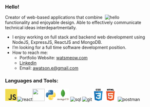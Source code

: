 ### Hello!

<img width="35%" align="right" alt="hello" src="https://user-images.githubusercontent.com/99840213/183298703-d7284920-b9b7-40c1-84f0-20b2c8b294f1.jpg" />

Creator of web-based applications that combine functionality and enjoyable design. Able to effectively communicate technical ideas interdepartmentally.

- I enjoy working on full stack and backend web development using NodeJS, ExpressJS, ReactJS and MongoDB.
- I’m looking for a full time software development position. 
- How to reach me: 
  - Portfolio Website: [watsmeow.com](https://www.watsmeow.com/)
  - [Linkedin](https://www.linkedin.com/in/aewatson47) 
  - Email: awatson.e@gmail.com


<h3>Languages and Tools:</h3>
<p><img src="https://raw.githubusercontent.com/devicons/devicon/master/icons/javascript/javascript-original.svg" alt="javascript" width="40" height="40"/><img src="https://brandeps.com/logo-download/R/React-logo-vector-01.svg" alt="react" width="40" height="40"/><img src="https://brandeps.com/logo-download/N/Node-JS-logo-vector-02.svg" width="40" height="40"/><img src="https://raw.githubusercontent.com/devicons/devicon/master/icons/python/python-original.svg" alt="python" width="40" height="40"/><img src="https://raw.githubusercontent.com/devicons/devicon/master/icons/mongodb/mongodb-original-wordmark.svg" alt="mongodb" width="40" height="40"/> <img src="https://encrypted-tbn0.gstatic.com/images?q=tbn:ANd9GcQeTposYMjtwh1eh_Ar4ArfBzo5ZN8V9U4oG8PedphtSRRnPjFkSHK5D0fIdw_s2fMYs_Y&usqp=CAU" alt="sql" width="40" height="40"/> <img src="https://www.vectorlogo.zone/logos/git-scm/git-scm-icon.svg" alt="git" width="40" height="40"/><img src="https://raw.githubusercontent.com/devicons/devicon/master/icons/css3/css3-original-wordmark.svg" alt="css3" width="40" height="40"/><img src="https://raw.githubusercontent.com/devicons/devicon/master/icons/html5/html5-original-wordmark.svg" alt="html5" width="40" height="40"/> <img src="https://www.vectorlogo.zone/logos/getpostman/getpostman-icon.svg" alt="postman" width="40" height="40"/>
</p>
